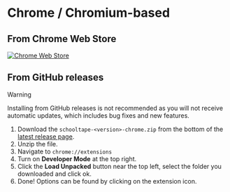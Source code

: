 # Chrome / Chromium-based

## From Chrome Web Store

<a href="https://chromewebstore.google.com/detail/schooltape/denkadefchjkchlefgfhdmabagdcefhf"><img alt="Chrome Web Store" src="https://img.shields.io/badge/Chrome_Web_Store-b7bdf8?style=for-the-badge&logo=GoogleChrome&logoColor=24273a"></a>

## From GitHub releases

> [!warning]
> Installing from GitHub releases is not recommended as you will not receive automatic updates, which includes bug fixes and new features.

1. Download the `schooltape-<version>-chrome.zip` from the bottom of the [latest release page](https://github.com/schooltape/schooltape/releases/latest).
2. Unzip the file.
3. Navigate to `chrome://extensions`
4. Turn on **Developer Mode** at the top right.
5. Click the **Load Unpacked** button near the top left, select the folder you downloaded and click ok.
6. Done! Options can be found by clicking on the extension icon.
